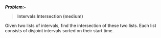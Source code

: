 ***Problem:-***

> **Intervals Intersection (medium)**

Given two lists of intervals, find the intersection of these two lists. Each list consists of disjoint intervals sorted on their start time.

